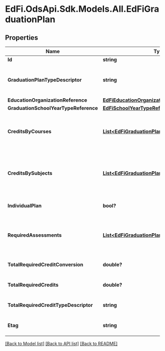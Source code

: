 # EdFi.OdsApi.Sdk.Models.All.EdFiGraduationPlan
## Properties

Name | Type | Description | Notes
------------ | ------------- | ------------- | -------------
**Id** | **string** |  | 
**GraduationPlanTypeDescriptor** | **string** | The type of academic plan the student is following for graduation: for example, Minimum, Recommended, Distinguished, or Standard. | 
**EducationOrganizationReference** | [**EdFiEducationOrganizationReference**](EdFiEducationOrganizationReference.md) |  | 
**GraduationSchoolYearTypeReference** | [**EdFiSchoolYearTypeReference**](EdFiSchoolYearTypeReference.md) |  | 
**CreditsByCourses** | [**List&lt;EdFiGraduationPlanCreditsByCourse&gt;**](EdFiGraduationPlanCreditsByCourse.md) | An unordered collection of graduationPlanCreditsByCourses. The total credits required for graduation by taking a specific course, or by taking one or more from a set of courses. | [optional] 
**CreditsBySubjects** | [**List&lt;EdFiGraduationPlanCreditsBySubject&gt;**](EdFiGraduationPlanCreditsBySubject.md) | An unordered collection of graduationPlanCreditsBySubjects. The total credits required in subject to graduate. Only those courses identified as a high school course requirement are eligible to meet subject credit requirements. | [optional] 
**IndividualPlan** | **bool?** | An indicator of whether the GraduationPlan is tailored for an individual. | [optional] 
**RequiredAssessments** | [**List&lt;EdFiGraduationPlanRequiredAssessment&gt;**](EdFiGraduationPlanRequiredAssessment.md) | An unordered collection of graduationPlanRequiredAssessments. The assessments and associated required score and performance level needed to satisfy graduation requirements. | [optional] 
**TotalRequiredCreditConversion** | **double?** | Conversion factor that when multiplied by the number of credits is equivalent to Carnegie units. | [optional] 
**TotalRequiredCredits** | **double?** | The value of credits or units of value awarded for the completion of a course. | 
**TotalRequiredCreditTypeDescriptor** | **string** | The type of credits or units of value awarded for the completion of a course. | [optional] 
**Etag** | **string** | A unique system-generated value that identifies the version of the resource. | [optional] 

[[Back to Model list]](../README.md#documentation-for-models) [[Back to API list]](../README.md#documentation-for-api-endpoints) [[Back to README]](../README.md)


